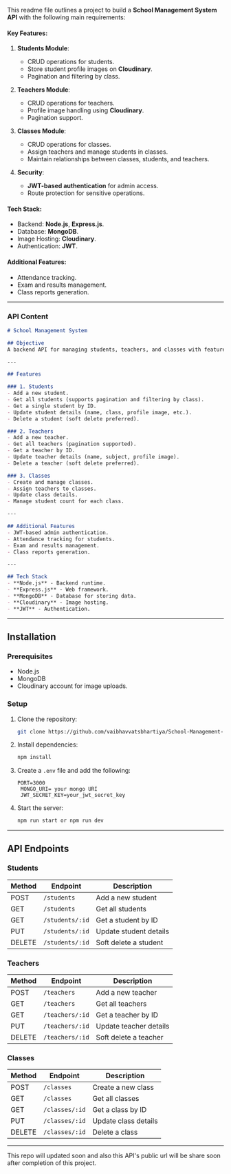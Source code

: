 This readme file outlines a project to build a **School Management System API** with the following main requirements:

#### Key Features:
1. **Students Module**:
   - CRUD operations for students.
   - Store student profile images on **Cloudinary**.
   - Pagination and filtering by class.

2. **Teachers Module**:
   - CRUD operations for teachers.
   - Profile image handling using **Cloudinary**.
   - Pagination support.

3. **Classes Module**:
   - CRUD operations for classes.
   - Assign teachers and manage students in classes.
   - Maintain relationships between classes, students, and teachers.

4. **Security**:
   - **JWT-based authentication** for admin access.
   - Route protection for sensitive operations.

#### Tech Stack:
- Backend: **Node.js**, **Express.js**.
- Database: **MongoDB**.
- Image Hosting: **Cloudinary**.
- Authentication: **JWT**.

#### Additional Features:
- Attendance tracking.
- Exam and results management.
- Class reports generation.

---

### API Content

```markdown
# School Management System

## Objective
A backend API for managing students, teachers, and classes with features like profile image uploads using **Cloudinary** and secure operations via **JWT-based authentication**.

---

## Features

### 1. Students
- Add a new student.
- Get all students (supports pagination and filtering by class).
- Get a single student by ID.
- Update student details (name, class, profile image, etc.).
- Delete a student (soft delete preferred).

### 2. Teachers
- Add a new teacher.
- Get all teachers (pagination supported).
- Get a teacher by ID.
- Update teacher details (name, subject, profile image).
- Delete a teacher (soft delete preferred).

### 3. Classes
- Create and manage classes.
- Assign teachers to classes.
- Update class details.
- Manage student count for each class.

---

## Additional Features
- JWT-based admin authentication.
- Attendance tracking for students.
- Exam and results management.
- Class reports generation.

---

## Tech Stack
- **Node.js** - Backend runtime.
- **Express.js** - Web framework.
- **MongoDB** - Database for storing data.
- **Cloudinary** - Image hosting.
- **JWT** - Authentication.

```
---

## Installation

### Prerequisites
- Node.js
- MongoDB
- Cloudinary account for image uploads.

### Setup
1. Clone the repository:
   ```bash
   git clone https://github.com/vaibhavvatsbhartiya/School-Management-System-API.git
   ```
2. Install dependencies:
   ```bash
   npm install
   ```
3. Create a `.env` file and add the following:
   ```
   PORT=3000
    MONGO_URI= your mongo URI
    JWT_SECRET_KEY=your_jwt_secret_key
   ```
4. Start the server:
   ```bash
   npm run start or npm run dev
   ```

---

## API Endpoints

### Students
| Method | Endpoint               | Description                      |
|--------|-------------------------|----------------------------------|
| POST   | `/students`            | Add a new student               |
| GET    | `/students`            | Get all students                |
| GET    | `/students/:id`        | Get a student by ID             |
| PUT    | `/students/:id`        | Update student details          |
| DELETE | `/students/:id`        | Soft delete a student           |

### Teachers
| Method | Endpoint               | Description                      |
|--------|-------------------------|----------------------------------|
| POST   | `/teachers`            | Add a new teacher               |
| GET    | `/teachers`            | Get all teachers                |
| GET    | `/teachers/:id`        | Get a teacher by ID             |
| PUT    | `/teachers/:id`        | Update teacher details          |
| DELETE | `/teachers/:id`        | Soft delete a teacher           |

### Classes
| Method | Endpoint               | Description                      |
|--------|-------------------------|----------------------------------|
| POST   | `/classes`             | Create a new class              |
| GET    | `/classes`             | Get all classes                 |
| GET    | `/classes/:id`         | Get a class by ID               |
| PUT    | `/classes/:id`         | Update class details            |
| DELETE | `/classes/:id`         | Delete a class                  |

---

This repo will updated soon and also this API's public url will be share soon after completion of this project.